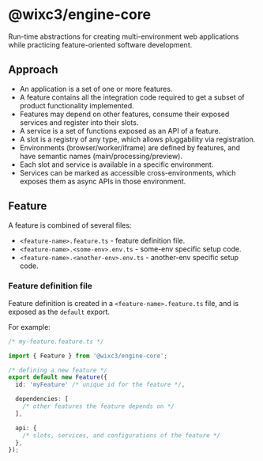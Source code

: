 # @wixc3/engine-core

Run-time abstractions for creating multi-environment web applications while practicing feature-oriented software development.

## Approach

- An application is a set of one or more features.
- A feature contains all the integration code required to get a subset of product functionality implemented.
- Features may depend on other features, consume their exposed services and register into their slots.
- A service is a set of functions exposed as an API of a feature.
- A slot is a registry of any type, which allows pluggability via registration.
- Environments (browser/worker/iframe) are defined by features, and have semantic names (main/processing/preview).
- Each slot and service is available in a specific environment.
- Services can be marked as accessible cross-environments, which exposes them as async APIs in those environment.

## Feature

A feature is combined of several files:

- `<feature-name>.feature.ts` - feature definition file.
- `<feature-name>.<some-env>.env.ts` - some-env specific setup code.
- `<feature-name>.<another-env>.env.ts` - another-env specific setup code.

### Feature definition file

Feature definition is created in a `<feature-name>.feature.ts` file, and is exposed as the `default` export.

For example:

```ts
/* my-feature.feature.ts */

import { Feature } from '@wixc3/engine-core';

/* defining a new feature */
export default new Feature({
  id: 'myFeature' /* unique id for the feature */,

  dependencies: [
    /* other features the feature depends on */
  ],

  api: {
    /* slots, services, and configurations of the feature */
  },
});
```
